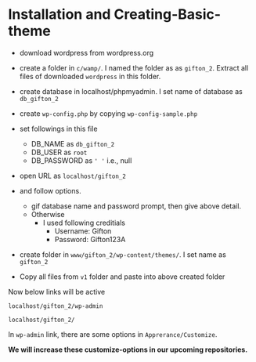# Installation and Creating-Basic-theme

- download wordpress from wordpress.org
- create a folder in `c/wamp/`. I named the folder as as `gifton_2`. Extract all files of downloaded `wordpress` in this folder.
- create database in localhost/phpmyadmin. I set name of database as `db_gifton_2`
- create `wp-config.php` by copying `wp-config-sample.php`
- set followings in this file

  - DB_NAME as `db_gifton_2`
  - DB_USER as `root`
  - DB_PASSWORD as `' '` i.e., null

- open URL as `localhost/gifton_2`
- and follow options.

  - gif database name and password prompt, then give above detail.
  - Otherwise
    - I used following creditials
      - Username: Gifton
      - Password: Gifton123A

- create folder in `www/gifton_2/wp-content/themes/`. I set name as `gifton_2`
- Copy all files from `v1` folder and paste into above created folder

Now below links will be active

```console
localhost/gifton_2/wp-admin
```

```console
localhost/gifton_2/
```

In `wp-admin` link, there are some options in `Apprerance/Customize`.

**We will increase these customize-options in our upcoming repositories.**
